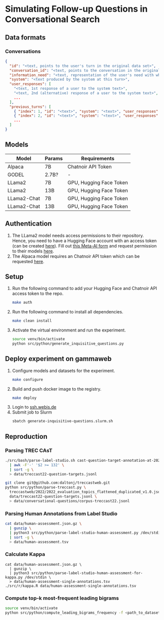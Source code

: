 # Simulating Follow-up Questions in Conversational Search

## Data formats

### Conversations

```json lines
{
  "id": "<text, points to the user's turn in the original data set>",
  "conversation_id": "<text, points to the conversation in the original data set>",
  "information_need": "<text, representation of the user's need with which they started the conversation>",
  "system": "<text produced by the system at this turn>",
  "user_responses": [
    "<text, 1st response of a user to the system text>",
    "<text, 2nd (alternative) response of a user to the system text>",
    ...
  ],
  "previous_turns": [
    { "index": 1, "id": "<text>", "system": "<text>", "user_responses": ["<text>" ,"<text>" ] },
    { "index": 2, "id": "<text>", "system": "<text>", "user_responses": ["<text>" ,"<text>" ] },
    ...
  ]
}
```

## Models

| Model       | Params | Requirements            |
|-------------|--------|-------------------------|
| Alpaca      | 7B     | Chatnoir API Token      |
| GODEL       | 2.7B?  | -                       |
| LLama2      | 7B     | GPU, Hugging Face Token | 
| LLama2      | 13B    | GPU, Hugging Face Token | 
| LLama2-Chat | 7B     | GPU, Hugging Face Token | 
| LLama2-Chat | 13B    | GPU, Hugging Face Token |  

## Authentication

1. The LLama2 model needs access permissions to their repository.
   Hence, you need to have a Hugging Face account with an access token (can be
   created [here](https://huggingface.co/settings/tokens)).
   Fill out [this Meta-AI form](https://ai.meta.com/resources/models-and-libraries/llama-downloads/) and request
   permission
   to their models [here](https://huggingface.co/meta-llama/Llama-2-7b-hf).
2. The Alpaca model requires an Chatnoir API token which can be requested [here](https://www.chatnoir.eu/apikey).

## Setup

1. Run the following command to add your Hugging Face and Chatnoir API access token to the repo.
    ```bash
    make auth
    ```
2. Run the following command to install all dependencies.
   ```bash
   make clean install
   ```
3. Activate the virtual environment and run the experiment.
   ```bash
   source venv/bin/activate
   python src/python/generate_inquisitive_questions.py
   ```

## Deploy experiment on gammaweb

1. Configure models and datasets for the experiment.
   ```bash
   make configure
   ```
2. Build and push docker image to the registry.
   ```bash
   make deploy
   ```
3. Login to [ssh.webis.de]()
4. Submit job to Slurm
   ```bash
   sbatch generate-inquisitive-questions.slurm.sh
   ```

## Reproduction

### Parsing TREC CAsT

```bash
./src/bash/parse-label-studio.sh cast-question-target-annotation-at-2023-09-17-22-04-f5e8d8a3.json \
  | awk -F'-' '$2 >= 132' \
  | sort -g \
  > data/treccast22-question-targets.jsonl

git clone git@github.com:daltonj/treccastweb.git
python src/python/parse-treccast.py \
  treccastweb/2022/2022_evaluation_topics_flattened_duplicated_v1.0.json \
  data/treccast22-question-targets.jsonl \
  > data/conversational-questions/corpus-treccast22.jsonl 
```

### Parsing Human Annotations from Label Studio

```bash
cat data/human-assessment.json.gz \
  | gunzip \
  | python3 src/python/parse-label-studio-human-assessment.py /dev/stdin \
  | sort -g \
  > data/human-assessment.tsv
```

### Calculate Kappa

```
cat data/human-assessment.json.gz \
  | gunzip \
  | python3 src/python/parse-label-studio-human-assessment-for-kappa.py /dev/stdin \
  > data/human-assessment-single-annotations.tsv
./src/r/kappa.R data/human-assessment-single-annotations.tsv 
```

### Compute top-k most-frequent leading bigrams

```bash
source venv/bin/activate
python src/python/compute_leading_bigrams_frequency -f <path_to_dataset> -k <number_of_k>
```

